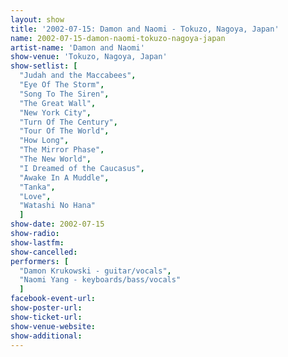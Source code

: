 ```yaml
---
layout: show
title: '2002-07-15: Damon and Naomi - Tokuzo, Nagoya, Japan'
name: 2002-07-15-damon-naomi-tokuzo-nagoya-japan
artist-name: 'Damon and Naomi'
show-venue: 'Tokuzo, Nagoya, Japan'
show-setlist: [
  "Judah and the Maccabees",
  "Eye Of The Storm",
  "Song To The Siren",
  "The Great Wall",
  "New York City",
  "Turn Of The Century",
  "Tour Of The World",
  "How Long",
  "The Mirror Phase",
  "The New World",
  "I Dreamed of the Caucasus",
  "Awake In A Muddle",
  "Tanka",
  "Love",
  "Watashi No Hana"
  ]
show-date: 2002-07-15
show-radio: 
show-lastfm: 
show-cancelled: 
performers: [
  "Damon Krukowski - guitar/vocals",
  "Naomi Yang - keyboards/bass/vocals"
  ]
facebook-event-url: 
show-poster-url: 
show-ticket-url: 
show-venue-website: 
show-additional: 
---
```


